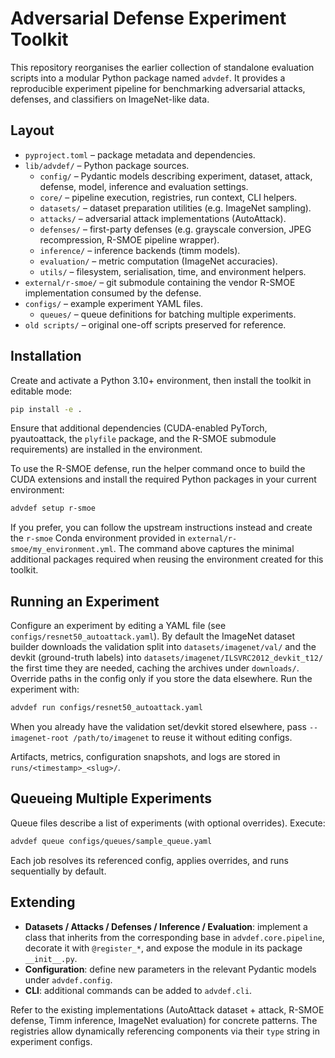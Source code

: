 # Adversarial Defense Experiment Toolkit

This repository reorganises the earlier collection of standalone evaluation scripts into a
modular Python package named `advdef`. It provides a reproducible experiment pipeline
for benchmarking adversarial attacks, defenses, and classifiers on ImageNet-like data.

## Layout

- `pyproject.toml` – package metadata and dependencies.
- `lib/advdef/` – Python package sources.
  - `config/` – Pydantic models describing experiment, dataset, attack, defense, model, inference and evaluation settings.
  - `core/` – pipeline execution, registries, run context, CLI helpers.
  - `datasets/` – dataset preparation utilities (e.g. ImageNet sampling).
  - `attacks/` – adversarial attack implementations (AutoAttack).
  - `defenses/` – first-party defenses (e.g. grayscale conversion, JPEG recompression, R-SMOE pipeline wrapper).
  - `inference/` – inference backends (timm models).
  - `evaluation/` – metric computation (ImageNet accuracies).
  - `utils/` – filesystem, serialisation, time, and environment helpers.
- `external/r-smoe/` – git submodule containing the vendor R-SMOE implementation consumed by the defense.
- `configs/` – example experiment YAML files.
  - `queues/` – queue definitions for batching multiple experiments.
- `old scripts/` – original one-off scripts preserved for reference.

## Installation

Create and activate a Python 3.10+ environment, then install the toolkit in editable mode:

```bash
pip install -e .
```

Ensure that additional dependencies (CUDA-enabled PyTorch, pyautoattack, the
`plyfile` package, and the R-SMOE submodule requirements) are installed in the
environment.

To use the R-SMOE defense, run the helper command once to build the CUDA
extensions and install the required Python packages in your current environment:

```bash
advdef setup r-smoe
```

If you prefer, you can follow the upstream instructions instead and create the
`r-smoe` Conda environment provided in `external/r-smoe/my_environment.yml`. The
command above captures the minimal additional packages required when reusing the
environment created for this toolkit.

## Running an Experiment

Configure an experiment by editing a YAML file (see `configs/resnet50_autoattack.yaml`).
By default the ImageNet dataset builder downloads the validation split into
`datasets/imagenet/val/` and the devkit (ground-truth labels) into
`datasets/imagenet/ILSVRC2012_devkit_t12/` the first time they are needed,
caching the archives under `downloads/`.
Override paths in the config only if you store the data elsewhere. Run the
experiment with:

```bash
advdef run configs/resnet50_autoattack.yaml
```

When you already have the validation set/devkit stored elsewhere, pass
`--imagenet-root /path/to/imagenet` to reuse it without editing configs.

Artifacts, metrics, configuration snapshots, and logs are stored in
`runs/<timestamp>_<slug>/`.

## Queueing Multiple Experiments

Queue files describe a list of experiments (with optional overrides). Execute:

```bash
advdef queue configs/queues/sample_queue.yaml
```

Each job resolves its referenced config, applies overrides, and runs sequentially
by default.

## Extending

- **Datasets / Attacks / Defenses / Inference / Evaluation**: implement a class
  that inherits from the corresponding base in `advdef.core.pipeline`, decorate it with
  `@register_*`, and expose the module in its package `__init__.py`.
- **Configuration**: define new parameters in the relevant Pydantic models under `advdef.config`.
- **CLI**: additional commands can be added to `advdef.cli`.

Refer to the existing implementations (AutoAttack dataset + attack, R-SMOE defense,
Timm inference, ImageNet evaluation) for concrete patterns. The registries allow
dynamically referencing components via their `type` string in experiment configs.
